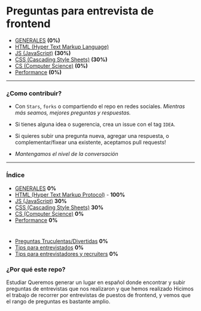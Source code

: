 # Preguntas para entrevista de frontend

- [GENERALES](./generales) **(0%)**
- [HTML (Hyper Text Markup Language)](./html)
- [JS (JavaScript)](./js) **(30%)**
- [CSS (Cascading Style Sheets)](./css) **(30%)**
- [CS (Computer Science)](./cs) **(0%)**
- [Performance]('./performance') **(0%)**
----
### ¿Como contribuir?
- Con `Stars`, `forks` o compartiendo el repo en redes sociales. *Mientras más seamos, mejores preguntas y respuestas.*
- Si tienes alguna idea o sugerencia, crea un issue con el tag `IDEA`.
- Si quieres subir una pregunta nueva, agregar una respuesta, o complementar/fixear una existente, aceptamos pull requests!

- *Mantengamos el nivel de la conversación*
----

### Índice
- [GENERALES](./generales) **0%**
- [HTML (Hyper Text Markup Protocol)](./html) - **100%**
- [JS (JavaScript)](./js) **30%**
- [CSS (Cascading Style Sheets)](./css) **30%**
- [CS (Computer Science)](./cs) **0%**
- [Performance]('./performance') **0%**

#
- [Preguntas Truculentas/Divertidas]('./tricky') **0%**
- [Tips para entrevistados]('./tips_interviewees') **0%**
- [Tips para entrevistadores y recruiters]('./tips_interviewers_and_recruiters') **0%**


### ¿Por qué este repo?
Estudiar
Queremos generar un lugar en español donde encontrar y subir preguntas de entrevistas que nos realizaron y que hemos realizado
Hicimos el trabajo de recorrer por entrevistas de puestos de frontend, y vemos que el rango de preguntas es bastante amplio.
